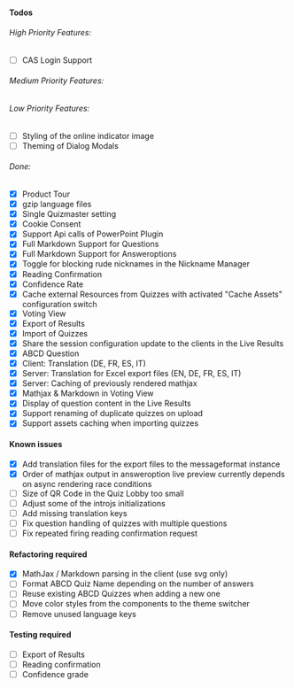 #### Todos
###### High Priority Features:
- [ ] CAS Login Support

###### Medium Priority Features:

###### Low Priority Features:
- [ ] Styling of the online indicator image
- [ ] Theming of Dialog Modals

###### Done:
- [x] Product Tour
- [x] gzip language files
- [x] Single Quizmaster setting
- [x] Cookie Consent
- [x] Support Api calls of PowerPoint Plugin
- [x] Full Markdown Support for Questions
- [x] Full Markdown Support for Answeroptions
- [x] Toggle for blocking rude nicknames in the Nickname Manager
- [x] Reading Confirmation
- [x] Confidence Rate
- [x] Cache external Resources from Quizzes with activated "Cache Assets" configuration switch
- [x] Voting View
- [x] Export of Results
- [x] Import of Quizzes
- [x] Share the session configuration update to the clients in the Live Results
- [x] ABCD Question
- [x] Client: Translation (DE, FR, ES, IT)
- [x] Server: Translation for Excel export files (EN, DE, FR, ES, IT)
- [x] Server: Caching of previously rendered mathjax
- [x] Mathjax & Markdown in Voting View
- [x] Display of question content in the Live Results
- [x] Support renaming of duplicate quizzes on upload
- [x] Support assets caching when importing quizzes

#### Known issues
- [x] Add translation files for the export files to the messageformat instance
- [x] Order of mathjax output in answeroption live preview currently depends on async rendering race conditions
- [ ] Size of QR Code in the Quiz Lobby too small
- [ ] Adjust some of the introjs initializations
- [ ] Add missing translation keys
- [ ] Fix question handling of quizzes with multiple questions
- [ ] Fix repeated firing reading confirmation request

#### Refactoring required
- [x] MathJax / Markdown parsing in the client (use svg only)
- [ ] Format ABCD Quiz Name depending on the number of answers
- [ ] Reuse existing ABCD Quizzes when adding a new one
- [ ] Move color styles from the components to the theme switcher
- [ ] Remove unused language keys

#### Testing required
- [ ] Export of Results
- [ ] Reading confirmation
- [ ] Confidence grade